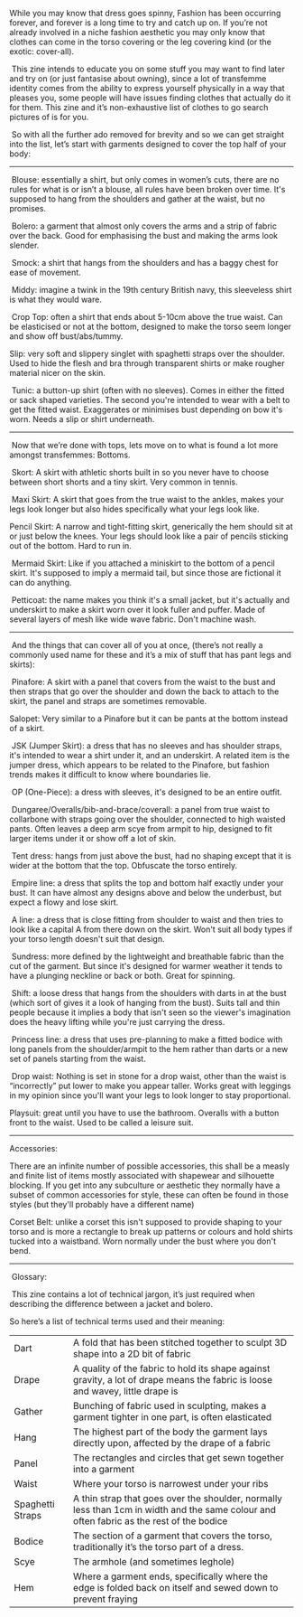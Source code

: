 While you may know that dress goes spinny, Fashion has been occurring forever, and forever is a long time to try and catch up on. If you’re not already involved in a niche fashion aesthetic you may only know that clothes can come in the torso covering or the leg covering kind (or the exotic: cover-all).

 This zine intends to educate you on some stuff you may want to find later and try on (or just fantasise about owning), since a lot of transfemme identity comes from the ability to express yourself physically in a way that pleases you, some people will have issues finding clothes that actually do it for them. This zine and it’s non-exhaustive list of clothes to go search pictures of is for you.

 So with all the further ado removed for brevity and so we can get straight into the list, let’s start with garments designed to cover the top half of your body:

---

 Blouse: essentially a shirt, but only comes in women’s cuts, there are no rules for what is or isn’t a blouse, all rules have been broken over time. It's supposed to hang from the shoulders and gather at the waist, but no promises.

 Bolero: a garment that almost only covers the arms and a strip of fabric over the back. Good for emphasising the bust and making the arms look slender.

 Smock: a shirt that hangs from the shoulders and has a baggy chest for ease of movement.

 Middy: imagine a twink in the 19th century British navy, this sleeveless shirt is what they would ware.

 Crop Top: often a shirt that ends about 5-10cm above the true waist. Can be elasticised or not at the bottom, designed to make the torso seem longer and show off bust/abs/tummy.

Slip: very soft and slippery singlet with spaghetti straps over the shoulder. Used to hide the flesh and bra through transparent shirts or make rougher material nicer on the skin.

 Tunic: a button-up shirt (often with no sleeves). Comes in either the fitted or sack shaped varieties. The second you're intended to wear with a belt to get the fitted waist. Exaggerates or minimises bust depending on bow it's worn. Needs a slip or shirt underneath.

---

 Now that we’re done with tops, lets move on to what is found a lot more amongst transfemmes: Bottoms.

 Skort: A skirt with athletic shorts built in so you never have to choose between short shorts and a tiny skirt. Very common in tennis.

 Maxi Skirt: A skirt that goes from the true waist to the ankles, makes your legs look longer but also hides specifically what your legs look like.

Pencil Skirt: A narrow and tight-fitting skirt, generically the hem should sit at or just below the knees. Your legs should look like a pair of pencils sticking out of the bottom. Hard to run in.

 Mermaid Skirt: Like if you attached a miniskirt to the bottom of a pencil skirt. It's supposed to imply a mermaid tail, but since those are fictional it can do anything.

 Petticoat: the name makes you think it's a small jacket, but it's actually and underskirt to make a skirt worn over it look fuller and puffer. Made of several layers of mesh like wide wave fabric. Don't machine wash.

---

 And the things that can cover all of you at once, (there’s not really a commonly used name for these and it’s a mix of stuff that has pant legs and skirts):

 Pinafore: A skirt with a panel that covers from the waist to the bust and then straps that go over the shoulder and down the back to attach to the skirt, the panel and straps are sometimes removable.

Salopet: Very similar to a Pinafore but it can be pants at the bottom instead of a skirt.

 JSK (Jumper Skirt): a dress that has no sleeves and has shoulder straps, it's intended to wear a shirt under it, and an underskirt. A related item is the jumper dress, which appears to be related to the Pinafore, but fashion trends makes it difficult to know where boundaries lie.

 OP (One-Piece): a dress with sleeves, it's designed to be an entire outfit.

 Dungaree/Overalls/bib-and-brace/coverall: a panel from true waist to collarbone with straps going over the shoulder, connected to high waisted pants. Often leaves a deep arm scye from armpit to hip, designed to fit larger items under it or show off a lot of skin.

 Tent dress: hangs from just above the bust, had no shaping except that it is wider at the bottom that the top. Obfuscate the torso entirely.

 Empire line: a dress that splits the top and bottom half exactly under your bust. It can have almost any designs above and below the underbust, but expect a flowy and lose skirt.

 A line: a dress that is close fitting from shoulder to waist and then tries to look like a capital A from there down on the skirt. Won't suit all body types if your torso length doesn't suit that design.

 Sundress: more defined by the lightweight and breathable fabric than the cut of the garment. But since it's designed for warmer weather it tends to have a plunging neckline or back or both. Great for spinning.

 Shift: a loose dress that hangs from the shoulders with darts in at the bust (which sort of gives it a look of hanging from the bust). Suits tall and thin people because it implies a body that isn't seen so the viewer's imagination does the heavy lifting while you're just carrying the dress.

 Princess line: a dress that uses pre-planning to make a fitted bodice with long panels from the shoulder/armpit to the hem rather than darts or a new set of panels starting from the waist.

 Drop waist: Nothing is set in stone for a drop waist, other than the waist is “incorrectly” put lower to make you appear taller. Works great with leggings in my opinion since you'll want your legs to look longer to stay proportional.

Playsuit: great until you have to use the bathroom. Overalls with a button front to the waist. Used to be called a leisure suit.

---

Accessories:

There are an infinite number of possible accessories, this shall be a measly and finite list of items mostly associated with shapewear and silhouette blocking. If you get into any subculture or aesthetic they normally have a subset of common accessories for style, these can often be found in those styles (but they'll probably have a different name)

Corset Belt: unlike a corset this isn't supposed to provide shaping to your torso and is more a rectangle to break up patterns or colours and hold shirts tucked into a waistband. Worn normally under the bust where you don't bend.

  

---

 Glossary:

 This zine contains a lot of technical jargon, it’s just required when describing the difference between a jacket and bolero.

So here’s a list of technical terms used and their meaning:

|   |   |
|---|---|
|Dart|A fold that has been stitched together to sculpt 3D shape into a 2D bit of fabric|
|Drape|A quality of the fabric to hold its shape against gravity, a lot of drape means the fabric is loose and wavey, little drape is|
|Gather|Bunching of fabric used in sculpting, makes a garment tighter in one part, is often elasticated|
|Hang|The highest part of the body the garment lays directly upon, affected by the drape of a fabric|
|Panel|The rectangles and circles that get sewn together into a garment|
|Waist|Where your torso is narrowest under your ribs|
|Spaghetti Straps|A thin strap that goes over the shoulder, normally less than 1cm in width and the same colour and often fabric as the rest of the bodice|
|Bodice|The section of a garment that covers the torso, traditionally it’s the torso part of a dress.|
|Scye|The armhole (and sometimes leghole)|
|Hem|Where a garment ends, specifically where the edge is folded back on itself and sewed down to prevent fraying|